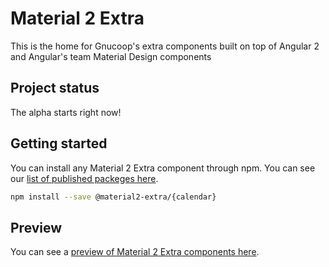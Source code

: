 # Material 2 Extra

This is the home for Gnucoop's extra components built on top of
Angular 2 and Angular's team Material Design components

## Project status

The alpha starts right now!

## Getting started

You can install any Material 2 Extra component through npm.
You can see our [list of published packeges here](https://www.npmjs.com/~material2-extra).

```bash
npm install --save @material2-extra/{calendar}
```

## Preview

You can see a [preview of Material 2 Extra components here](https://material2-extra.firebaseapp.com).